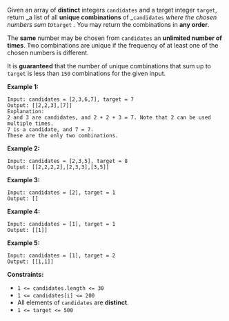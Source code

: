 Given an array of **distinct** integers `candidates` and a target integer
`target`, return _a list of all **unique combinations** of _`candidates`
_where the chosen numbers sum to_`target` _._ You may return the combinations
in **any order**.

The **same** number may be chosen from `candidates` an **unlimited number of
times**. Two combinations are unique if the frequency of at least one of the
chosen numbers is different.

It is **guaranteed** that the number of unique combinations that sum up to
`target` is less than `150` combinations for the given input.



**Example 1:**

    
    
    Input: candidates = [2,3,6,7], target = 7
    Output: [[2,2,3],[7]]
    Explanation:
    2 and 3 are candidates, and 2 + 2 + 3 = 7. Note that 2 can be used multiple times.
    7 is a candidate, and 7 = 7.
    These are the only two combinations.
    

**Example 2:**

    
    
    Input: candidates = [2,3,5], target = 8
    Output: [[2,2,2,2],[2,3,3],[3,5]]
    

**Example 3:**

    
    
    Input: candidates = [2], target = 1
    Output: []
    

**Example 4:**

    
    
    Input: candidates = [1], target = 1
    Output: [[1]]
    

**Example 5:**

    
    
    Input: candidates = [1], target = 2
    Output: [[1,1]]
    



**Constraints:**

  * `1 <= candidates.length <= 30`
  * `1 <= candidates[i] <= 200`
  * All elements of `candidates` are **distinct**.
  * `1 <= target <= 500`

